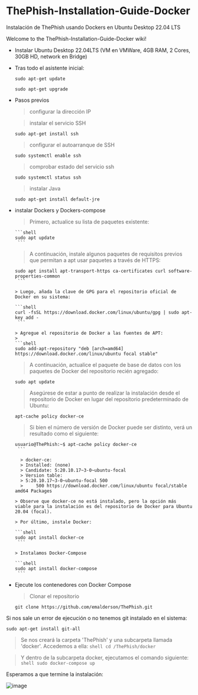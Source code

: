 # ThePhish-Installation-Guide-Docker
Instalación de ThePhish usando Dockers en Ubuntu Desktop 22.04 LTS

Welcome to the ThePhish-Installation-Guide-Docker wiki!

* Instalar Ubuntu Desktop 22.04LTS (VM en VMWare, 4GB RAM, 2 Cores, 30GB HD, network en Bridge)
* Tras todo el asistente inicial:
  ```shell
  sudo apt-get update 
  ```
  ```shell
  sudo apt-get upgrade
  ```
* Pasos previos

  > configurar la dirección IP 

  > instalar el servicio SSH 

  ```shell
  sudo apt-get install ssh
  ```

  > configurar el autoarranque de SSH

  ```shell
  sudo systemctl enable ssh
  ```

  > comprobar estado del servicio ssh

  ```shell
  sudo systemctl status ssh
  ```

  > instalar Java
  ```shell
  sudo apt-get install default-jre
  ```

* instalar Dockers y Dockers-compose
    
    > Primero, actualice su lista de paquetes existente:
    
      ```shell
      sudo apt update
       ```
    
    > A continuación, instale algunos paquetes de requisitos previos que permitan a apt usar paquetes a través de HTTPS:
     
     ```shell
     sudo apt install apt-transport-https ca-certificates curl software-properties-common
      ```
      
    > Luego, añada la clave de GPG para el repositorio oficial de Docker en su sistema:
    
    ```shell
     curl -fsSL https://download.docker.com/linux/ubuntu/gpg | sudo apt-key add -
      ```
      
    > Agregue el repositorio de Docker a las fuentes de APT:
    > 
    ```shell
    sudo add-apt-repository "deb [arch=amd64] https://download.docker.com/linux/ubuntu focal stable"
     ```
     
    > A continuación, actualice el paquete de base de datos con los paquetes de Docker del repositorio recién agregado:
    > 
    ```shell
    sudo apt update
     ```
     
    > Asegúrese de estar a punto de realizar la instalación desde el repositorio de Docker en lugar del repositorio predeterminado de Ubuntu:
    > 
    ```shell
    apt-cache policy docker-ce
     ```
     
    > Si bien el número de versión de Docker puede ser distinto, verá un resultado como el siguiente:
    > 
     ```shell
     usuario@ThePhish:~$ apt-cache policy docker-ce
      ```
     
       > docker-ce:
       > Installed: (none)
       > Candidate: 5:20.10.17~3-0~ubuntu-focal
       > Version table:
       > 5:20.10.17~3-0~ubuntu-focal 500
       >     500 https://download.docker.com/linux/ubuntu focal/stable amd64 Packages

    > Observe que docker-ce no está instalado, pero la opción más viable para la instalación es del repositorio de Docker para Ubuntu 20.04 (focal).
    
    > Por último, instale Docker:
    
     ```shell
     sudo apt install docker-ce
      ```
      
    > Instalamos Docker-Compose
    
     ```shell
     sudo apt install docker-compose
      ```

* Ejecute los contenedores con Docker Compose
   
   > Clonar el repositorio
   
   ```shell
   git clone https://github.com/emalderson/ThePhish.git
    ```

Si nos sale un error de ejecución o no tenemos git instalado en el sistema:

```shell
sudo apt-get install git-all
```
    
   > Se nos creará la carpeta 'ThePhish' y una subcarpeta llamada 'docker'. Accedemos a ella:
    ```shell
    cd /ThePhish/docker
     ```
     
   > Y dentro de la subcarpeta docker, ejecutamos el comando siguiente:
    ```shell
    sudo docker-compose up
     ```

Esperamos a que termine la instalación:

![image](https://user-images.githubusercontent.com/20743678/181035255-03b6db11-52a4-47df-8666-8d8bb79a6331.png)

